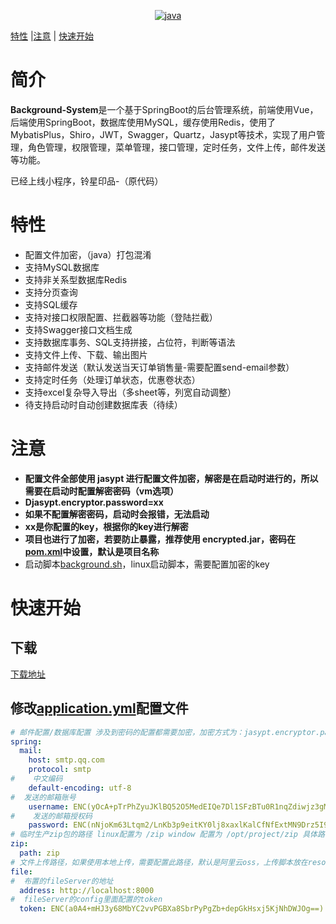 
<p align="center">
    <a target="_blank" href="https://www.oracle.com/technetwork/java/javase/downloads/index.html">
    <img src="https://img.shields.io/badge/JDK-1.8+-green.svg"  alt="java"/></a>
</p>

[特性](#特性) |[注意](#注意) | [快速开始](#快速开始) 

# 简介

**Background-System**是一个基于SpringBoot的后台管理系统，前端使用Vue，后端使用SpringBoot，数据库使用MySQL，缓存使用Redis，使用了MybatisPlus，Shiro，JWT，Swagger，Quartz，Jasypt等技术，实现了用户管理，角色管理，权限管理，菜单管理，接口管理，定时任务，文件上传，邮件发送等功能。

已经上线小程序，铃星印品-（原代码）

# 特性
- 配置文件加密，（java）打包混淆
- 支持MySQL数据库
- 支持非关系型数据库Redis
- 支持分页查询
- 支持SQL缓存
- 支持对接口权限配置、拦截器等功能（登陆拦截）
- 支持Swagger接口文档生成
- 支持数据库事务、SQL支持拼接，占位符，判断等语法
- 支持文件上传、下载、输出图片
- 支持邮件发送（默认发送当天订单销售量-需要配置send-email参数）
- 支持定时任务（处理订单状态，优惠卷状态）
- 支持excel复杂导入导出（多sheet等，列宽自动调整）
- 待支持启动时自动创建数据库表（待续）

# 注意
- **配置文件全部使用 jasypt 进行配置文件加密，解密是在启动时进行的，所以需要在启动时配置解密密码（vm选项）**
- **Djasypt.encryptor.password=xx**
- **如果不配置解密密码，启动时会报错，无法启动**
- **xx是你配置的key，根据你的key进行解密**
- **项目也进行了加密，若要防止暴露，推荐使用 encrypted.jar，密码在[pom.xml](pom.xml)中设置，默认是项目名称**
- 启动脚本[background.sh](src%2Fmain%2Fresources%2Fbackground.sh)，linux启动脚本，需要配置加密的key

# 快速开始

## 下载

[下载地址](https://github.com/luo-zhimin/BackgroundSystem/releases)  

## 修改[application.yml](src%2Fmain%2Fresources%2Fapplication.yml)配置文件

```yaml
# 邮件配置/数据库配置 涉及到密码的配置都需要加密，加密方式为：jasypt.encryptor.password=xx，xx为你的key，然后使用jasypt加密
spring:
  mail:
    host: smtp.qq.com
    protocol: smtp
#    中文编码
    default-encoding: utf-8
#  发送的邮箱账号
    username: ENC(yOcA+pTrPhZyuJKlBQ52O5MedEIQe7Dl1SFzBTu0R1nqZdiwjz3gMg==)
#    发送的邮箱授权码
    password: ENC(nNjoKm63Ltqm2/LnKb3p9eitKY0lj8xaxlKalCfNfExtMN9Drz5I9Q==)
# 临时生产zip包的路径 linux配置为 /zip window 配置为 /opt/project/zip 具体路径
zip:
  path: zip
# 文件上传路径，如果使用本地上传，需要配置此路径，默认是阿里云oss，上传脚本放在resources/fileServer
file:
#  布置的fileServer的地址
  address: http://localhost:8000
#  fileServer的config里面配置的token
  token: ENC(a0A4+mHJ3y68MbYC2vvPGBXa8SbrPyPgZb+depGkHsxj5KjNhDWJOg==)
```